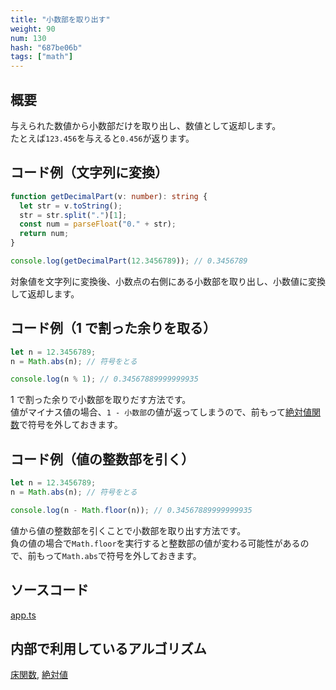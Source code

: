 ```yaml
---
title: "小数部を取り出す"
weight: 90
num: 130
hash: "687be06b"
tags: ["math"]
---
```


## 概要

与えられた数値から小数部だけを取り出し、数値として返却します。  
たとえば`123.456`を与えると`0.456`が返ります。

## コード例（文字列に変換）

```typescript
function getDecimalPart(v: number): string {
  let str = v.toString();
  str = str.split(".")[1];
  const num = parseFloat("0." + str);
  return num;
}
```

```typescript
console.log(getDecimalPart(12.3456789)); // 0.3456789
```

対象値を文字列に変換後、小数点の右側にある小数部を取り出し、小数値に変換して返却します。

## コード例（1 で割った余りを取る）

```typescript
let n = 12.3456789;
n = Math.abs(n); // 符号をとる

console.log(n % 1); // 0.34567889999999935
```

1 で割った余りで小数部を取りだす方法です。  
値がマイナス値の場合、`1 - 小数部`の値が返ってしまうので、前もって[絶対値関数](/d8886583)で符号を外しておきます。

## コード例（値の整数部を引く）

```typescript
let n = 12.3456789;
n = Math.abs(n); // 符号をとる

console.log(n - Math.floor(n)); // 0.34567889999999935
```

値から値の整数部を引くことで小数部を取り出す方法です。  
負の値の場合で`Math.floor`を実行すると整数部の値が変わる可能性があるので、前もって`Math.abs`で符号を外しておきます。

## ソースコード

[app.ts](./static/code/687be06b/app.ts)

## 内部で利用しているアルゴリズム

[床関数](/0fd2eac9), [絶対値](/d8886583)
